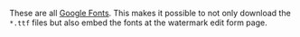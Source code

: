 These are all [Google Fonts](https://www.google.com/fonts). This makes it possible to not only 
download the `*.ttf` files but also embed the fonts at the watermark edit form page.
